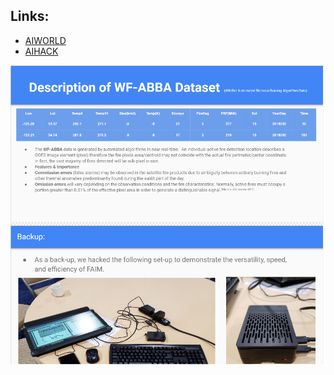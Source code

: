 ## Links:
* [AIWORLD](https://aiworld.com/)
* [AIHACK](https://aiworld.com/hackathon)

<img src="https://github.com/thefr33radical/Codeathons/blob/master/AI_WORLD_HACKATHON19/fiam.png" width="640" height="480" />
